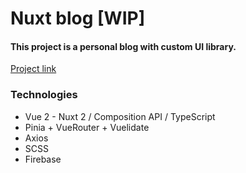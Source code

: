 # Nuxt blog [WIP]

#### This project is a personal blog with custom UI library.

[Project link](https://cikadaweb.netlify.app/)

### Technologies

- Vue 2 - Nuxt 2 / Composition API / TypeScript
- Pinia + VueRouter + Vuelidate
- Axios
- SCSS
- Firebase
